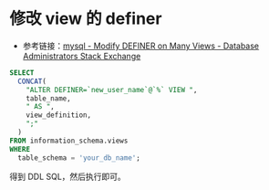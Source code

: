 # 修改 view 的 definer

* 参考链接：[mysql - Modify DEFINER on Many Views - Database Administrators Stack Exchange](https://dba.stackexchange.com/questions/4129/modify-definer-on-many-views)

```sql
SELECT
  CONCAT(
    "ALTER DEFINER=`new_user_name`@`%` VIEW ",
    table_name,
    " AS ",
    view_definition,
    ";"
  )
FROM information_schema.views
WHERE
  table_schema = 'your_db_name';
```

得到 DDL SQL，然后执行即可。
